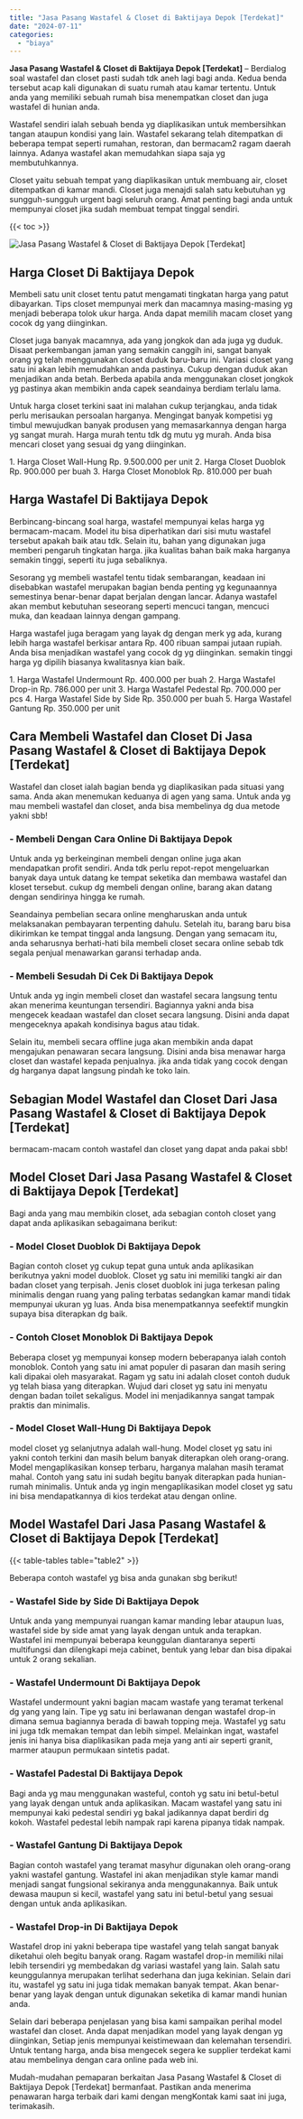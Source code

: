 ```yaml
---
title: "Jasa Pasang Wastafel & Closet di Baktijaya Depok [Terdekat]"
date: "2024-07-11"
categories: 
  - "biaya"
---
```


**Jasa Pasang Wastafel & Closet di Baktijaya Depok \[Terdekat\]** – Berdialog soal wastafel dan closet pasti sudah tdk aneh lagi bagi anda. Kedua benda tersebut acap kali digunakan di suatu rumah atau kamar tertentu. Untuk anda yang memiliki sebuah rumah bisa menempatkan closet dan juga wastafel di hunian anda.

Wastafel sendiri ialah sebuah benda yg diaplikasikan untuk membersihkan tangan ataupun kondisi yang lain. Wastafel sekarang telah ditempatkan di beberapa tempat seperti rumahan, restoran, dan bermacam2 ragam daerah lainnya. Adanya wastafel akan memudahkan siapa saja yg membutuhkannya.

Closet yaitu sebuah tempat yang diaplikasikan untuk membuang air, closet ditempatkan di kamar mandi. Closet juga menajdi salah satu kebutuhan yg sungguh-sungguh urgent bagi seluruh orang. Amat penting bagi anda untuk mempunyai closet jika sudah membuat tempat tinggal sendiri.

{{< toc >}}

![Jasa Pasang Wastafel & Closet di Baktijaya Depok [Terdekat]](/images/wastafel-closet-murah47.png)

## Harga Closet Di Baktijaya Depok

Membeli satu unit closet tentu patut mengamati tingkatan harga yang patut dibayarkan. Tips closet mempunyai merk dan macamnya masing-masing yg menjadi beberapa tolok ukur harga. Anda dapat memilih macam closet yang cocok dg yang diinginkan.

Closet juga banyak macamnya, ada yang jongkok dan ada juga yg duduk. Disaat perkembangan jaman yang semakin canggih ini, sangat banyak orang yg telah menggunakan closet duduk baru-baru ini. Variasi closet yang satu ini akan lebih memudahkan anda pastinya. Cukup dengan duduk akan menjadikan anda betah. Berbeda apabila anda menggunakan closet jongkok yg pastinya akan membikin anda capek seandainya berdiam terlalu lama.

Untuk harga closet terkini saat ini malahan cukup terjangkau, anda tidak perlu merisaukan persoalan harganya. Mengingat banyak kompetisi yg timbul mewujudkan banyak produsen yang memasarkannya dengan harga yg sangat murah. Harga murah tentu tdk dg mutu yg murah. Anda bisa mencari closet yang sesuai dg yang diinginkan.

1\. Harga Closet Wall-Hung Rp. 9.500.000 per unit 2. Harga Closet Duoblok Rp. 900.000 per buah 3. Harga Closet Monoblok Rp. 810.000 per buah

## Harga Wastafel Di Baktijaya Depok

Berbincang-bincang soal harga, wastafel mempunyai kelas harga yg bermacam-macam. Model itu bisa diperhatikan dari sisi mutu wastafel tersebut apakah baik atau tdk. Selain itu, bahan yang digunakan juga memberi pengaruh tingkatan harga. jika kualitas bahan baik maka harganya semakin tinggi, seperti itu juga sebaliknya.

Sesorang yg membeli wastafel tentu tidak sembarangan, keadaan ini disebabkan wastafel merupakan bagian benda penting yg kegunaannya semestinya benar-benar dapat berjalan dengan lancar. Adanya wastafel akan membut kebutuhan seseorang seperti mencuci tangan, mencuci muka, dan keadaan lainnya dengan gampang.

Harga wastafel juga beragam yang layak dg dengan merk yg ada, kurang lebih harga wastafel berkisar antara Rp. 400 ribuan sampai jutaan rupiah. Anda bisa menjadikan wastafel yang cocok dg yg diinginkan. semakin tinggi harga yg dipilih biasanya kwalitasnya kian baik.

1\. Harga Wastafel Undermount Rp. 400.000 per buah 2. Harga Wastafel Drop-in Rp. 786.000 per unit 3. Harga Wastafel Pedestal Rp. 700.000 per pcs 4. Harga Wastafel Side by Side Rp. 350.000 per buah 5. Harga Wastafel Gantung Rp. 350.000 per unit

## Cara Membeli Wastafel dan Closet Di Jasa Pasang Wastafel & Closet di Baktijaya Depok \[Terdekat\]

Wastafel dan closet ialah bagian benda yg diaplikasikan pada situasi yang sama. Anda akan menemukan keduanya di agen yang sama. Untuk anda yg mau membeli wastafel dan closet, anda bisa membelinya dg dua metode yakni sbb!

### \- Membeli Dengan Cara Online Di Baktijaya Depok

Untuk anda yg berkeinginan membeli dengan online juga akan mendapatkan profit sendiri. Anda tdk perlu repot-repot mengeluarkan banyak daya untuk datang ke tempat seketika dan membawa wastafel dan kloset tersebut. cukup dg membeli dengan online, barang akan datang dengan sendirinya hingga ke rumah.

Seandainya pembelian secara online mengharuskan anda untuk melaksanakan pembayaran terpenting dahulu. Setelah itu, barang baru bisa dikirimkan ke tempat tinggal anda langsung. Dengan yang semacam itu, anda seharusnya berhati-hati bila membeli closet secara online sebab tdk segala penjual menawarkan garansi terhadap anda.

### \- Membeli Sesudah Di Cek Di Baktijaya Depok

Untuk anda yg ingin membeli closet dan wastafel secara langsung tentu akan menerima keuntungan tersendiri. Bagiannya yakni anda bisa mengecek keadaan wastafel dan closet secara langsung. Disini anda dapat mengeceknya apakah kondisinya bagus atau tidak.

Selain itu, membeli secara offline juga akan membikin anda dapat mengajukan penawaran secara langsung. Disini anda bisa menawar harga closet dan wastafel kepada penjualnya. jika anda tidak yang cocok dengan dg harganya dapat langsung pindah ke toko lain.

## Sebagian Model Wastafel dan Closet Dari Jasa Pasang Wastafel & Closet di Baktijaya Depok \[Terdekat\]

bermacam-macam contoh wastafel dan closet yang dapat anda pakai sbb!

## Model Closet Dari Jasa Pasang Wastafel & Closet di Baktijaya Depok \[Terdekat\]

Bagi anda yang mau membikin closet, ada sebagian contoh closet yang dapat anda aplikasikan sebagaimana berikut:

### \- Model Closet Duoblok Di Baktijaya Depok

Bagian contoh closet yg cukup tepat guna untuk anda aplikasikan berikutnya yakni model duoblok. Closet yg satu ini memiliki tangki air dan badan closet yang terpisah. Jenis closet duoblok ini juga terkesan paling minimalis dengan ruang yang paling terbatas sedangkan kamar mandi tidak mempunyai ukuran yg luas. Anda bisa menempatkannya seefektif mungkin supaya bisa diterapkan dg baik.

### \- Contoh Closet Monoblok Di Baktijaya Depok

Beberapa closet yg mempunyai konsep modern beberapanya ialah contoh monoblok. Contoh yang satu ini amat populer di pasaran dan masih sering kali dipakai oleh masyarakat. Ragam yg satu ini adalah closet contoh duduk yg telah biasa yang diterapkan. Wujud dari closet yg satu ini menyatu dengan badan toilet sekaligus. Model ini menjadikannya sangat tampak praktis dan minimalis.

### \- Model Closet Wall-Hung Di Baktijaya Depok

model closet yg selanjutnya adalah wall-hung. Model closet yg satu ini yakni contoh terkini dan masih belum banyak diterapkan oleh orang-orang. Model mengaplikasikan konsep terbaru, harganya malahan masih teramat mahal. Contoh yang satu ini sudah begitu banyak diterapkan pada hunian-rumah minimalis. Untuk anda yg ingin mengaplikasikan model closet yg satu ini bisa mendapatkannya di kios terdekat atau dengan online.

## Model Wastafel Dari Jasa Pasang Wastafel & Closet di Baktijaya Depok \[Terdekat\]

{{< table-tables table="table2" >}}

Beberapa contoh wastafel yg bisa anda gunakan sbg berikut!

### \- Wastafel Side by Side Di Baktijaya Depok

Untuk anda yang mempunyai ruangan kamar manding lebar ataupun luas, wastafel side by side amat yang layak dengan untuk anda terapkan. Wastafel ini mempunyai beberapa keunggulan diantaranya seperti multifungsi dan dilengkapi meja cabinet, bentuk yang lebar dan bisa dipakai untuk 2 orang sekalian.

### \- Wastafel Undermount Di Baktijaya Depok

Wastafel undermount yakni bagian macam wastafe yang teramat terkenal dg yang yang lain. Tipe yg satu ini berlawanan dengan wastafel drop-in dimana semua bagiannya berada di bawah topping meja. Wastafel yg satu ini juga tdk memakan tempat dan lebih simpel. Melainkan ingat, wastafel jenis ini hanya bisa diaplikasikan pada meja yang anti air seperti granit, marmer ataupun permukaan sintetis padat.

### \- Wastafel Padestal Di Baktijaya Depok

Bagi anda yg mau menggunakan wasteful, contoh yg satu ini betul-betul yang layak dengan untuk anda aplikasikan. Macam wastafel yang satu ini mempunyai kaki pedestal sendiri yg bakal jadikannya dapat berdiri dg kokoh. Wastafel pedestal lebih nampak rapi karena pipanya tidak nampak.

### \- Wastafel Gantung Di Baktijaya Depok

Bagian contoh wastafel yang teramat masyhur digunakan oleh orang-orang yakni wastafel gantung. Wastafel ini akan menjadikan style kamar mandi menjadi sangat fungsional sekiranya anda menggunakannya. Baik untuk dewasa maupun si kecil, wastafel yang satu ini betul-betul yang sesuai dengan untuk anda aplikasikan.

### \- Wastafel Drop-in Di Baktijaya Depok

Wastafel drop ini yakni beberapa tipe wastafel yang telah sangat banyak diketahui oleh begitu banyak orang. Ragam wastafel drop-in memiliki nilai lebih tersendiri yg membedakan dg variasi wastafel yang lain. Salah satu keunggulannya merupakan terlihat sederhana dan juga kekinian. Selain dari itu, wastafel yg satu ini juga tidak memakan banyak tempat. Akan benar-benar yang layak dengan untuk digunakan seketika di kamar mandi hunian anda.

Selain dari beberapa penjelasan yang bisa kami sampaikan perihal model wastafel dan closet. Anda dapat menjadikan model yang layak dengan yg diinginkan, Setiap jenis mempunyai keistimewaan dan kelemahan tersendiri. Untuk tentang harga, anda bisa mengecek segera ke supplier terdekat kami atau membelinya dengan cara online pada web ini.

Mudah-mudahan pemaparan berkaitan Jasa Pasang Wastafel & Closet di Baktijaya Depok \[Terdekat\] bermanfaat. Pastikan anda menerima penawaran harga terbaik dari kami dengan mengKontak kami saat ini juga, terimakasih.
